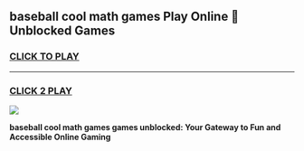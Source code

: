 
## baseball cool math games Play Online 👋 Unblocked Games
<h3>
<a href="https://news.freeplayer.one?title=baseball_cool_math_games&ref=17CMG">CLICK TO PLAY</a></h3>
<hr>

<h3>
<a href="https://news.freeplayer.one?title=baseball_cool_math_games&ref=17CMG">CLICK 2 PLAY</a>
  
</h3>

<a href="https://news.freeplayer.one?title=baseball_cool_math_games&ref=17CMG/"><img src="https://clearcache.store/games.png"></a>


**baseball cool math games games unblocked: Your Gateway to Fun and Accessible Online Gaming**
